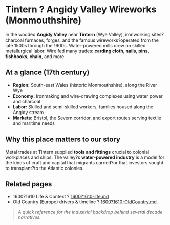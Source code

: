 # Tintern ? Angidy Valley Wireworks (Monmouthshire)

In the wooded **Angidy Valley** near **Tintern** (Wye Valley), ironworking sites?charcoal
furnaces, forges, and the famous wireworks?operated from the late 1500s through the 1600s.
Water-powered mills drew on skilled metallurgical labor. Wire fed many trades: **carding cloth,
nails, pins, fishhooks, chain**, and more.

## At a glance (17th century)
- **Region:** South-east Wales (historic Monmouthshire), along the River Wye
- **Economy:** Ironmaking and wire-drawing complexes using water power and charcoal
- **Labor:** Skilled and semi-skilled workers, families housed along the Angidy stream
- **Markets:** Bristol, the Severn corridor, and export routes serving textile and maritime needs

## Why this place matters to our story
Metal trades at Tintern supplied **tools and fittings** crucial to colonial workplaces and ships.
The valley?s **water-powered industry** is a model for the kinds of craft and capital that
migrants carried?or that investors sought to transplant?to the Atlantic colonies.

## Related pages
- 1600?1610 Life & Context ? [1600?1610-life.md](../decades/1600-1610/1600-1610-life.md)
- Old Country (Europe) drivers & timeline ? [1600?1610-OldCountry.md](../decades/1600-1610/1600-1610-OldCountry.md)

> _A quick reference for the industrial backdrop behind several decade narratives._
